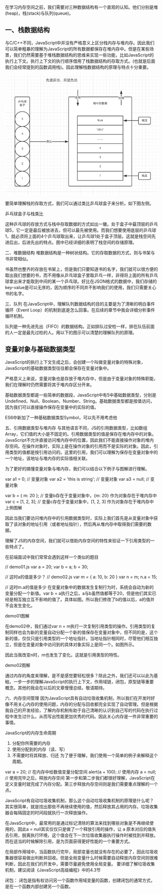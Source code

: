 在学习内存空间之前，我们需要对三种数据结构有一个直观的认知。他们分别是堆(heap)，栈(stack)与队列(queue)。

一、栈数据结构
---
与C/C++不同，JavaScript中并没有严格意义上区分栈内存与堆内存。因此我们可以简单粗暴的理解为JavaScript的所有数据都保存在堆内存中。但是在某些场景，我们仍然需要基于堆栈数据结构的思维来实现一些功能，比如JavaScript的执行上下文。执行上下文的执行顺序借用了栈数据结构的存取方式。(也就是后面我们会经常提到的函数调用栈)。因此理解栈数据结构的原理与特点十分重要。

![栈的存取方式](https://raw.githubusercontent.com/daixwu/notes/master/static/20180131/1.png)

要简单理解栈的存取方式，我们可以通过类比乒乓球盒子来分析。如下图左侧。

乒乓球盒子与栈类比

这种乒乓球的存放方式与栈中存取数据的方式如出一辙。处于盒子中最顶层的乒乓球5，它一定是最后被放进去，但可以最先被使用。而我们想要使用底层的乒乓球1，就必须将上面的4个乒乓球取出来，让乒乓球1处于盒子顶层。这就是栈空间先进后出，后进先出的特点。图中已经详细的表明了栈空间的存储原理。

二、堆数据结构
堆数据结构是一种树状结构。它的存取数据的方式，则与书架与书非常相似。

书虽然也整齐的存放在书架上，但是我们只要知道书的名字，我们就可以很方便的取出我们想要的书，而不用像从乒乓球盒子里取乒乓一样，非得将上面的所有乒乓球拿出来才能取到中间的某一个乒乓球。好比在JSON格式的数据中，我们存储的key-value是可以无序的，因为顺序的不同并不影响我们的使用，我们只需要关心书的名字。

三、队列
在JavaScript中，理解队列数据结构的目的主要是为了清晰的明白事件循环（Event Loop）的机制到底是怎么回事。在后续的章节中我会详细分析事件循环机制。

队列是一种先进先出（FIFO）的数据结构。正如排队过安检一样，排在队伍前面的人一定是最先过检的人。用以下的图示可以清楚的理解队列的原理。



变量对象与基础数据类型
---
JavaScript的执行上下文生成之后，会创建一个叫做变量对象的特殊对象，JavaScript的基础数据类型往往都会保存在变量对象中。

严格意义上来说，变量对象也是存放于堆内存中，但是由于变量对象的特殊职能，我们在理解时仍然需要将其于堆内存区分开来。

基础数据类型都是一些简单的数据段，JavaScript中有5中基础数据类型，分别是Undefined、Null、Boolean、Number、String。基础数据类型都是按值访问，因为我们可以直接操作保存在变量中的实际的值。

ES6中新加了一种基础数据类型Symbol，可以先不用考虑他

五、引用数据类型与堆内存
与其他语言不同，JS的引用数据类型，比如数组Array，它们值的大小是不固定的。引用数据类型的值是保存在堆内存中的对象。JavaScript不允许直接访问堆内存中的位置，因此我们不能直接操作对象的堆内存空间。在操作对象时，实际上是在操作对象的引用而不是实际的对象。因此，引用类型的值都是按引用访问的。这里的引用，我们可以理解为保存在变量对象中的一个地址，该地址与堆内存的实际值相关联。

为了更好的搞懂变量对象与堆内存，我们可以结合以下例子与图解进行理解。

var a1 = 0;   // 变量对象
var a2 = 'this is string'; // 变量对象
var a3 = null; // 变量对象

var b = { m: 20 }; // 变量b存在于变量对象中，{m: 20} 作为对象存在于堆内存中
var c = [1, 2, 3]; // 变量c存在于变量对象中，[1, 2, 3] 作为对象存在于堆内存中
上例图解

因此当我们要访问堆内存中的引用数据类型时，实际上我们首先是从变量对象中获取了该对象的地址引用（或者地址指针），然后再从堆内存中取得我们需要的数据。

理解了JS的内存空间，我们就可以借助内存空间的特性来验证一下引用类型的一些特点了。

在前端面试中我们常常会遇到这样一个类似的题目

// demo01.js
var a = 20;
var b = a;
b = 30;

// 这时a的值是多少？
// demo02.js
var m = { a: 10, b: 20 }
var n = m;
n.a = 15;

// 这时m.a的值是多少
在变量对象中的数据发生复制行为时，系统会自动为新的变量分配一个新值。var b = a执行之后，a与b虽然值都等于20，但是他们其实已经是相互独立互不影响的值了。具体如图。所以我们修改了b的值以后，a的值并不会发生变化。

demo01图解

在demo02中，我们通过var n = m执行一次复制引用类型的操作。引用类型的复制同样也会为新的变量自动分配一个新的值保存在变量对象中，但不同的是，这个新的值，仅仅只是引用类型的一个地址指针。当地址指针相同时，尽管他们相互独立，但是在变量对象中访问到的具体对象实际上是同一个。如图所示。

因此当我改变n时，m也发生了变化。这就是引用类型的特性。

demo02图解

通过内存的角度来理解，是不是感觉要轻松很多？除此之外，我们还可以以此为基础，一步一步的理解JavaScript的执行上下文，作用域链，闭包，原型链等重要概念。其他的我会在以后的文章慢慢总结，敬请期待。

六、内存空间管理
因为JavaScript具有自动垃圾收集机制，所以我们在开发时好像不用关心内存的使用问题，内存的分配与回收都完全实现了自动管理。但是根据我自己的开发经验，了解内存机制有助于自己清晰的认识到自己写的代码在执行过程中发生过什么，从而写出性能更加优秀的代码。因此关心内存是一件非常重要的事情。

JavaScript的内存生命周期

1. 分配你所需要的内存
2. 使用分配到的内存（读、写）
3. 不需要时将其释放、归还
为了便于理解，我们使用一个简单的例子来解释这个周期。

var a = 20;  // 在内存中给数值变量分配空间
alert(a + 100);  // 使用内存
a = null; // 使用完毕之后，释放内存空间
第一步和第二步我们都很好理解，JavaScript在定义变量时就完成了内存分配。第三步释放内存空间则是我们需要重点理解的一个点。

JavaScript有自动垃圾收集机制，那么这个自动垃圾收集机制的原理是什么呢？其实很简单，就是找出那些不再继续使用的值，然后释放其占用的内存。垃圾收集器会每隔固定的时间段就执行一次释放操作。

在JavaScript中，最常用的是通过标记清除的算法来找到哪些对象是不再继续使用的，因此a = null其实仅仅只是做了一个释放引用的操作，让 a 原本对应的值失去引用，脱离执行环境，这个值会在下一次垃圾收集器执行操作时被找到并释放。而在适当的时候解除引用，是为页面获得更好性能的一个重要方式。

在局部作用域中，当函数执行完毕，局部变量也就没有存在的必要了，因此垃圾收集器很容易做出判断并回收。但是全局变量什么时候需要自动释放内存空间则很难判断，因此在我们的开发中，需要尽量避免使用全局变量。
要详细了解垃圾收集机制，建议阅读《JavaScript高级编程》中的4.3节


闭包：
闭包是指有权访问另一个函数作用域变量的函数，创建闭包的通常方式，是在一个函数内部创建另一个函数。
